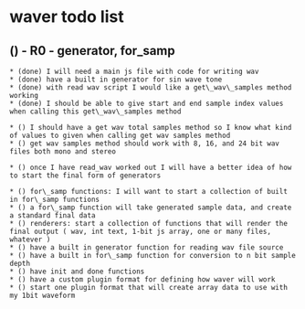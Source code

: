 # waver todo list

## () - R0 - generator, for_samp
    * (done) I will need a main js file with code for writing wav
    * (done) have a built in generator for sin wave tone
    * (done) with read wav script I would like a get\_wav\_samples method working    
    * (done) I should be able to give start and end sample index values when calling this get\_wav\_samples method

    * () I should have a get wav total samples method so I know what kind of values to given when calling get wav samples method
    * () get wav samples method should work with 8, 16, and 24 bit wav files both mono and stereo
    
    * () once I have read_wav worked out I will have a better idea of how to start the final form of generators
    
    * () for\_samp functions: I will want to start a collection of built in for\_samp functions
    * () a for\_samp function will take generated sample data, and create a standard final data
    * () renderers: start a collection of functions that will render the final output ( wav, int text, 1-bit js array, one or many files, whatever ) 
    * () have a built in generator function for reading wav file source
    * () have a built in for\_samp function for conversion to n bit sample depth
    * () have init and done functions
    * () have a custom plugin format for defining how waver will work
    * () start one plugin format that will create array data to use with my 1bit waveform
   
